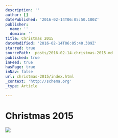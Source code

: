 ```yaml
---
description: ''
author: []
datePublished: '2016-02-14T06:05:50.100Z'
publisher:
  name: ''
  domain: ''
title: Christmas 2015
dateModified: '2016-02-14T06:05:40.309Z'
starred: true
sourcePath: _posts/2016-02-14-christmas-2015.md
published: true
inFeed: true
hasPage: true
inNav: false
url: christmas-2015/index.html
_context: 'http://schema.org'
_type: Article

---
```

# Christmas 2015
![](https://the-grid-user-content.s3-us-west-2.amazonaws.com/492fafa2-379f-4574-b7f4-181dfa2b9b43.png)